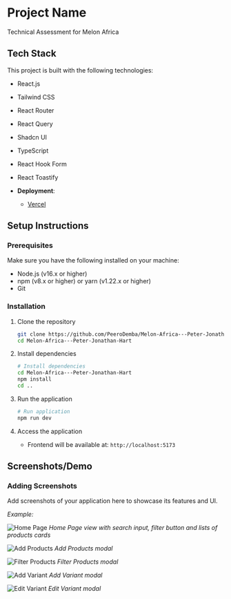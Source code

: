# Project Name

Technical Assessment for Melon Africa

## Tech Stack

This project is built with the following technologies:

- React.js
- Tailwind CSS
- React Router
- React Query
- Shadcn UI
- TypeScript
- React Hook Form
- React Toastify

- **Deployment**:
  - [Vercel](https://melon-africa-peter-jonathan-hart.vercel.app/)

## Setup Instructions

### Prerequisites

Make sure you have the following installed on your machine:

- Node.js (v16.x or higher)
- npm (v8.x or higher) or yarn (v1.22.x or higher)
- Git

### Installation

1. Clone the repository

   ```bash
   git clone https://github.com/PeeroDemba/Melon-Africa---Peter-Jonathan-Hart.git
   cd Melon-Africa---Peter-Jonathan-Hart
   ```

2. Install dependencies

   ```bash
   # Install dependencies
   cd Melon-Africa---Peter-Jonathan-Hart
   npm install
   cd ..
   ```

3. Run the application

   ```bash
   # Run application
   npm run dev
   ```

4. Access the application

   - Frontend will be available at: `http://localhost:5173`

## Screenshots/Demo

### Adding Screenshots

Add screenshots of your application here to showcase its features and UI.

_Example:_

![Home Page](https://drive.google.com/file/d/11kGLgxqibwUnlOsKRmupuIft_X3kzMg4/view?usp=drive_link)
_Home Page view with search input, filter button and lists of products cards_

![Add Products](https://drive.google.com/file/d/1f8REZWCAyKlNlsGS90t88GDVg04yypVu/view?usp=drive_link)
_Add Products modal_

![Filter Products](https://drive.google.com/file/d/1qLbdznFcXVu5lyDdWC38bFq32rM0neFO/view?usp=drive_link)
_Filter Products modal_

![Add Variant](https://drive.google.com/file/d/1tKZkXAd525b0sktdJF5ArLNvzKiTGB2X/view?usp=drive_link)
_Add Variant modal_

![Edit Variant](https://drive.google.com/file/d/1z365QlzWhDOqCcz4sQw2UtNGQkFNFybw/view?usp=drive_link)
_Edit Variant modal_
